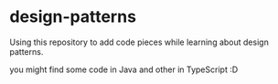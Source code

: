# design-patterns

Using this repository to add code pieces while learning about design patterns.

you might find some code in Java and other in TypeScript :D 